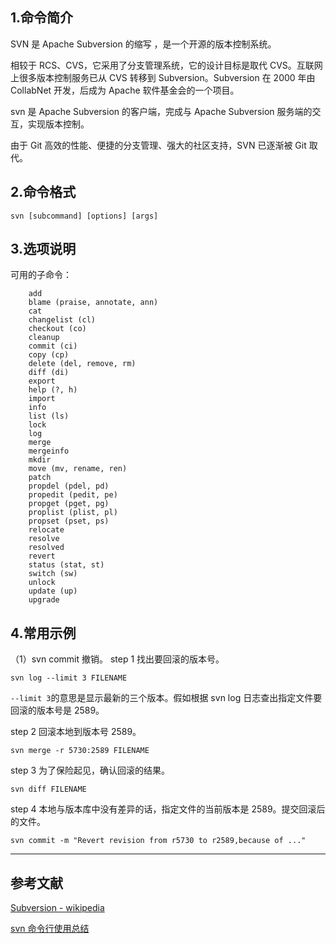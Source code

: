 ## 1.命令简介
SVN 是 Apache Subversion 的缩写 ，是一个开源的版本控制系统。

相较于 RCS、CVS，它采用了分支管理系统，它的设计目标是取代 CVS。互联网上很多版本控制服务已从 CVS 转移到 Subversion。Subversion 在 2000 年由 CollabNet 开发，后成为 Apache 软件基金会的一个项目。

svn 是 Apache Subversion 的客户端，完成与 Apache Subversion 服务端的交互，实现版本控制。

由于 Git 高效的性能、便捷的分支管理、强大的社区支持，SVN 已逐渐被 Git 取代。

## 2.命令格式
```
svn [subcommand] [options] [args]
```

## 3.选项说明
可用的子命令：
```
	add
	blame (praise, annotate, ann)
	cat
    changelist (cl)
    checkout (co)
    cleanup
    commit (ci)
    copy (cp)
    delete (del, remove, rm)
    diff (di)
    export
    help (?, h)
    import
    info
    list (ls)
    lock
    log
    merge
    mergeinfo
    mkdir
    move (mv, rename, ren)
    patch
    propdel (pdel, pd)
    propedit (pedit, pe)
    propget (pget, pg)
    proplist (plist, pl)
    propset (pset, ps)
    relocate
    resolve
    resolved
    revert
    status (stat, st)
    switch (sw)
    unlock
    update (up)
    upgrade
```

## 4.常用示例
（1）svn commit 撤销。
step 1 找出要回滚的版本号。
```
svn log --limit 3 FILENAME
```
`--limit 3`的意思是显示最新的三个版本。假如根据 svn log 日志查出指定文件要回滚的版本号是 2589。

step 2 回滚本地到版本号 2589。
```
svn merge -r 5730:2589 FILENAME
```

step 3 为了保险起见，确认回滚的结果。
```
svn diff FILENAME
```

step 4 本地与版本库中没有差异的话，指定文件的当前版本是 2589。提交回滚后的文件。
```
svn commit -m "Revert revision from r5730 to r2589,because of ..."
```

----
## 参考文献
[Subversion - wikipedia](https://zh.wikipedia.org/wiki/Subversion)

[svn 命令行使用总结](https://www.cnblogs.com/136asdxxl/p/7410947.html)

<Vssue title="svn" />